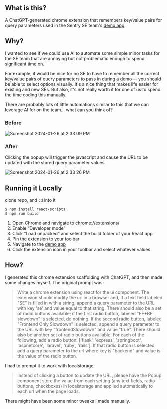 ## What is this?

A ChatGPT-generated chrome extension that remembers key/value pairs for query parameters used in the Sentry SE team's [demo app](https://application-monitoring-react-dot-sales-engineering-sf.appspot.com/).

## Why?

I wanted to see if we could use AI to automate some simple minor tasks for the SE team that are annoying but not problematic enough to spend significant time on. 

For example, it would be nice for no SE to have to remember all the correct key/value pairs of query parameters to pass in during a demo -- you should be able to select options visually. It's a nice thing that makes life easier for existing and new SEs. But also, it's not really worth it for one of us to spend the time coding this manually.

There are probably lots of little automations similar to this that we can leverage AI for on the team... what can you think of?

### Before
![Screenshot 2024-01-26 at 2 33 09 PM](https://github.com/cstavitsky/se-friend/assets/12092849/52929c42-009a-410f-8b59-2e1f95d43f7b)

### After
Clicking the popup will trigger the javascript and cause the URL to be updated with the stored query parameter values.

![Screenshot 2024-01-26 at 2 33 26 PM](https://github.com/cstavitsky/se-friend/assets/12092849/5c8ffdc8-3fe7-4f28-8986-ad201c48c06d)

## Running it Locally

clone repo, and `cd` into it

```
$ npm install react-scripts
$ npm run build
```

1. Open Chrome and navigate to chrome://extensions/
2. Enable “Developer mode”
3. Click “Load unpacked” and select the build folder of your React app
4. Pin the extension to your toolbar
5. Navigate to the [demo app](https://application-monitoring-react-dot-sales-engineering-sf.appspot.com/)
6. Click the extension icon in your toolbar and select whatever values

## How?
I generated this chrome extension scaffolding with ChatGPT, and then made some changes myself. The original prompt was:

>Write a chrome extension using react for the ui component. The extension should modify the url in a browser and, if a text field labeled "SE" is filled in with a string,  append a query parameter to the URL with key 'se' and value equal to that string.
>There should also be a set of radio buttons available; if the first radio button, labeled "FE+BE slowdown" is selected, do nothing. If the second radio button, labeled "Frontend Only Slowdown" is selected, append a query parameter to the URL with key "frontendSlowdown" and value "true".
>There should also be another set of radio buttons available.  For each of the following, add a radio button: ['flask', 'express', 'springboot', 'aspnetcore', 'laravel', 'ruby', 'rails']. If that radio button is selected, add a query parameter to the url where key is "backend" and value is the value of the radio button.

I had to prompt it to work with localstorage:

>Instead of clicking a button to update the URL, please have the Popup component store the value from each setting (any text fields, radio buttons, checkboxes) in localstorage and applied automatically to each url when the page loads.

There might have been some minor tweaks I made manually.


